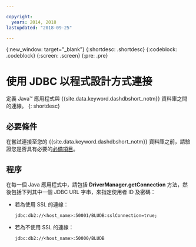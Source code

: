 ```yaml
---

copyright:
  years: 2014, 2018
lastupdated: "2018-09-25"

---
```


<!-- Attribute definitions --> 
{:new_window: target="_blank"}
{:shortdesc: .shortdesc}
{:codeblock: .codeblock}
{:screen: .screen}
{:pre: .pre}

# 使用 JDBC 以程式設計方式連接

定義 Java™ 應用程式與 {{site.data.keyword.dashdbshort_notm}} 資料庫之間的連線。
{: shortdesc}

## 必要條件

在嘗試連接至您的 {{site.data.keyword.dashdbshort_notm}} 資料庫之前，請驗證您是否具有必要的[必備項目](connecting.html#prereqs)。

<!-- Before you can connect to your database, you must perform the following steps:

- [Verify prerequisites](prereqs.html), including installing driver packages, configuring your local environment, and downloading SSL certificates (if needed)
- Collect [connection information](credentials.html), including database details such as host name and port numbers, and connection credentials such as user ID and password -->

## 程序

在每一個 Java 應用程式中，請包括 **DriverManager.getConnection** 方法，然後包括下列其中一個 JDBC URL 字串，來指定使用者 ID 及密碼：

- 若為使用 SSL 的連線：

  `jdbc:db2://<host_name>:50001/BLUDB:sslConnection=true;`

- 若為不使用 SSL 的連線：

  `jdbc:db2://<host_name>:50000/BLUDB`


